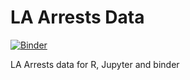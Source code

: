 # LA Arrests Data 

[![Binder](https://mybinder.org/badge_logo.svg)](https://mybinder.org/v2/gh/ucla-data-archive/la_arrests/master)

LA Arrests data for R, Jupyter and binder
